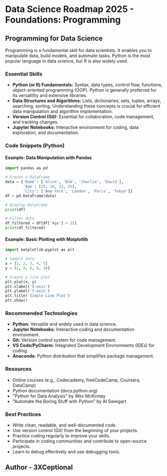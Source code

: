 # Data Science Roadmap 2025 - Foundations: Programming

## Programming for Data Science

Programming is a fundamental skill for data scientists. It enables you to manipulate data, build models, and automate tasks. Python is the most popular language in data science, but R is also widely used.

### Essential Skills

*   **Python (or R) Fundamentals:** Syntax, data types, control flow, functions, object-oriented programming (OOP). Python is generally preferred for its versatility and extensive libraries.
*   **Data Structures and Algorithms:** Lists, dictionaries, sets, tuples, arrays, searching, sorting. Understanding these concepts is crucial for efficient data manipulation and algorithm implementation.
*   **Version Control (Git):**  Essential for collaboration, code management, and tracking changes.
*   **Jupyter Notebooks:** Interactive environment for coding, data exploration, and documentation.

### Code Snippets (Python)

#### Example: Data Manipulation with Pandas

```python
import pandas as pd

# Create a DataFrame
data = {'Name': ['Alice', 'Bob', 'Charlie', 'David'],
        'Age': [25, 30, 22, 35],
        'City': ['New York', 'London', 'Paris', 'Tokyo']}
df = pd.DataFrame(data)

# Display DataFrame
print(df)

# Filter data
df_filtered = df[df['Age'] > 25]
print(df_filtered)
```

#### Example: Basic Plotting with Matplotlib

```python
import matplotlib.pyplot as plt

# Sample data
x = [1, 2, 3, 4, 5]
y = [2, 4, 6, 8, 10]

# Create a line plot
plt.plot(x, y)
plt.xlabel('X-axis')
plt.ylabel('Y-axis')
plt.title('Simple Line Plot')
plt.show()
```

### Recommended Technologies

*   **Python:** Versatile and widely used in data science.
*   **Jupyter Notebooks:** Interactive coding and documentation environment.
*   **Git:** Version control system for code management.
*   **VS Code/PyCharm:** Integrated Development Environments (IDEs) for coding.
*   **Anaconda:** Python distribution that simplifies package management.

### Resources

*   Online courses (e.g., Codecademy, freeCodeCamp, Coursera, DataCamp)
*   Python documentation (docs.python.org)
*   "Python for Data Analysis" by Wes McKinney
*   "Automate the Boring Stuff with Python" by Al Sweigart

### Best Practices

*   Write clean, readable, and well-documented code.
*   Use version control (Git) from the beginning of your projects.
*   Practice coding regularly to improve your skills.
*   Participate in coding communities and contribute to open-source projects.
*   Learn to debug effectively and use debugging tools.

## Author - 3XCeptional